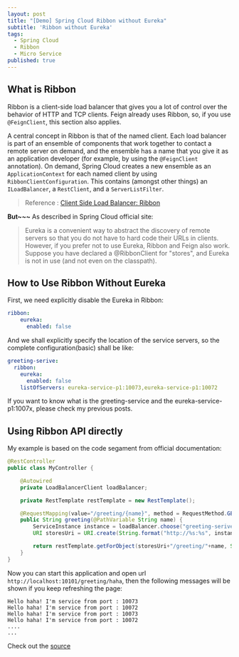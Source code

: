 ```yaml
---
layout: post
title: "[Demo] Spring Cloud Ribbon without Eureka"
subtitle: 'Ribbon without Eureka'
tags:
  - Spring Cloud
  - Ribbon
  - Micro Service
published: true
---
```

## What is Ribbon

Ribbon is a client-side load balancer that gives you a lot of control over the behavior of HTTP and TCP clients.
Feign already uses Ribbon, so, if you use `@FeignClient`, this section also applies.

A central concept in Ribbon is that of the named client.
Each load balancer is part of an ensemble of components that work together to contact a remote server on demand, and the ensemble has a name that you give it as an application developer (for example, by using the `@FeignClient` annotation).
On demand, Spring Cloud creates a new ensemble as an `ApplicationContext` for each named client by using
`RibbonClientConfiguration`.
This contains (amongst other things) an `ILoadBalancer`, a `RestClient`, and a `ServerListFilter`.

> Reference : [Client Side Load Balancer: Ribbon](https://cloud.spring.io/spring-cloud-netflix/multi/multi_spring-cloud-ribbon.html)

**But~~~** As described in Spring Cloud official site:
> Eureka is a convenient way to abstract the discovery of remote servers so that you do not have to hard code their URLs in clients. However, if you prefer not to use Eureka, Ribbon and Feign also work. Suppose you have declared a @RibbonClient for "stores", and Eureka is not in use (and not even on the classpath).

## How to Use Ribbon Without Eureka

First, we need explicitly disable the Eureka in Ribbon:
```yaml
ribbon:
    eureka:
      enabled: false
```

And we shall explicitly specify the location of the service servers, so the complete configuration(basic) shall be like:
```yaml
greeting-serive:
  ribbon:
    eureka:
      enabled: false
    listOfServers: eureka-service-p1:10073,eureka-service-p1:10072
```

If you want to know what is the greeting-service and the eureka-service-p1:1007x, please check my previous posts.

## Using Ribbon API directly

My example is based on the code segament from official documentation:
```java
@RestController
public class MyController {

	@Autowired
	private LoadBalancerClient loadBalancer;

	private RestTemplate restTemplate = new RestTemplate();

	@RequestMapping(value="/greeting/{name}", method = RequestMethod.GET)
	public String greeting(@PathVariable String name) {
		ServiceInstance instance = loadBalancer.choose("greeting-serive");
		URI storesUri = URI.create(String.format("http://%s:%s", instance.getHost(), instance.getPort()));

		return restTemplate.getForObject(storesUri+"/greeting/"+name, String.class);
	}
}
```

Now you can start this application and open url `http://localhost:10101/greeting/haha`, then the following messages will be shown if you keep refreshing the page:
```
Hello haha! I'm service from port : 10073
Hello haha! I'm service from port : 10072
Hello haha! I'm service from port : 10073
Hello haha! I'm service from port : 10072
....
...
```

Check out the [source](https://github.com/lee/spring-cloud-eureka-sample/tree/master/ribbon-app)